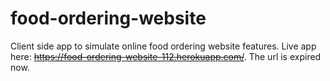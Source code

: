 ﻿# food-ordering-website
Client side app to simulate online food ordering website features.
Live app here: ~~https://food-ordering-website-112.herokuapp.com/~~. The url is expired now.
